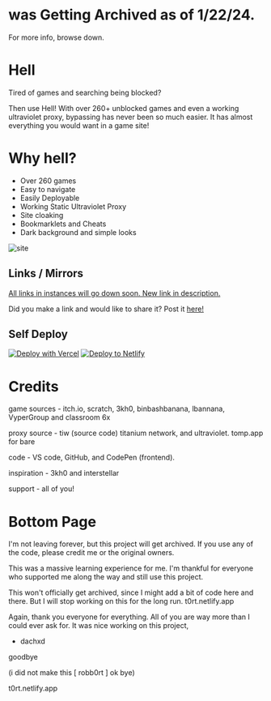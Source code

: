 # was Getting Archived as of 1/22/24.

For more info, browse down.

#  Hell

Tired of games and searching being blocked?

Then use Hell! With over 260+ unblocked games and even a working ultraviolet proxy, bypassing has never been so much easier. It has almost everything you would want in a game site! 

# Why hell?

- Over 260 games 
- Easy to navigate
- Easily Deployable
- Working Static Ultraviolet Proxy
- Site cloaking 
- Bookmarklets and Cheats
- Dark background and simple looks 

![site](https://github.com/D3ch/hell/assets/106717421/6977a3b1-82d6-4efc-a164-06324bf090a7)

## Links / Mirrors


[All links in instances will go down soon. New link in description.](https://instances.d3ch.repl.co)

Did you make a link and would like to share it? Post it [here!](https://forms.gle/gwxTCDRzZQRo5toH7)


## Self Deploy

[![Deploy with Vercel](https://vercel.com/button)](https://vercel.com/new/clone?repository-url=https%3A%2F%2Fgithub.com%2Fd3ch%2Fhell)
[![Deploy to Netlify](https://www.netlify.com/img/deploy/button.svg)](https://app.netlify.com/start/deploy?repository=https://github.com/d3ch/hell)


# Credits 

game sources - itch.io, scratch, 3kh0, binbashbanana, lbannana, VyperGroup and classroom 6x

proxy source - tiw (source code) titanium network, and ultraviolet. tomp.app for bare


code - VS code, GitHub, and CodePen (frontend).

inspiration - 3kh0 and interstellar

support - all of you!

# Bottom Page

I'm not leaving forever, but this project will get archived. If you use any of the code, please credit me or the original owners.

This was a massive learning experience for me. I'm thankful for everyone who supported me along the way and still use this project. 

This won't officially get archived, since I might add a bit of code here and there. But I will stop working on this for the long run.
t0rt.netlify.app

Again, thank you everyone for everything. All of you are way more than I could ever ask for. It was nice working on this project, 

- dachxd

goodbye

(i did not make this [ robb0rt ] ok bye)


t0rt.netlify.app
